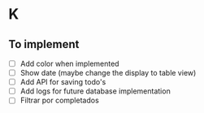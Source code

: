 # K

## To implement

- [ ] Add color when implemented
- [ ] Show date (maybe change the display to table view)
- [ ] Add API for saving todo's
- [ ] Add logs for future database implementation
- [ ] Filtrar por completados
